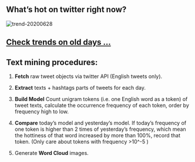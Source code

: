 ## What’s hot on twitter right now?

![trend-20200628][wordcloud]

[wordcloud]: https://raw.githubusercontent.com/xdqc/tweet-trend-everyday/master/word-cloud/trend-20200628.png?token=AF5V4P7ADR6KQBZ4CEDTNIK6AXRMU "trend-20200628"

## [Check trends on old days ...](https://github.com/xdqc/tweet-trend-everyday/tree/master/word-cloud)

## Text mining procedures:

1. **Fetch** raw tweet objects via twitter API (English tweets only).

2. **Extract** texts + hashtags parts of tweets for each day.

3. **Build Model** Count unigram tokens (i.e. one English word as a token) of tweet texts, calculate the occurrence frequency of each token, order by frequency high to low.

4. **Compare** today’s model and yesterday’s model. If today’s frequency of one token is higher than 2 times of yesterday’s frequency, which mean the hottiness of that word increased by more than 100%, record that token. (Only care about tokens with frequency >10^-5 )

5. Generate **Word Cloud** images.

